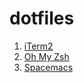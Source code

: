 # dotfiles

1. [iTerm2](https://www.iterm2.com)
2. [Oh My Zsh](https://ohmyz.sh)
3. [Spacemacs](https://github.com/syl20bnr/spacemacs/tree/develop)
